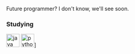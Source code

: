 Future programmer? I don't know, we'll see soon.


<h3 align="left">Studying</h3>
<img src='https://cdn.jsdelivr.net/npm/simple-icons@3.0.1/icons/java.svg' alt='java' height='35'>  <img src='https://cdn.jsdelivr.net/npm/simple-icons@3.0.1/icons/python.svg' alt='python' height='35'>]
